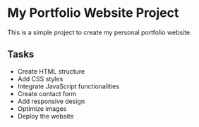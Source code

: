 # My Portfolio Website Project

This is a simple project to create my personal portfolio website.

## Tasks

* Create HTML structure
* Add CSS styles
* Integrate JavaScript functionalities
* Create contact form
* Add responsive design
* Optimize images
* Deploy the website

